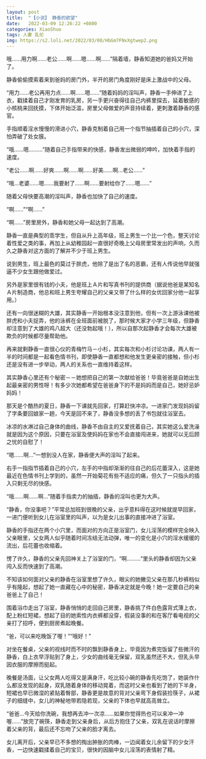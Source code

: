 ```yaml
---
layout: post
title:  "【小说】 静香的欲望"
date:   2022-03-09 12:26:22 +0800
categories: XiaoShuo
tags: 人妻 乱伦
img: https://s2.loli.net/2022/03/08/HbGm7FNxXgtwep2.png
---
```

哦……用力啊……老公……啊……嗯……啊……”隔着墙，静香知道她的爸妈又开始了。

静香偷偷摸索着来到爸妈的房门外，半开的房门角度刚好是床上激战中的父母。

“用力……老公再用力点……啊……嗯……”随着妈妈的淫叫声，静香一手伸进了上衣，戳揉着自己才刚发育的乳房，另一手更兴奋得往自己内裤里探去，延着敏感的小核桃来回抚摸，下体开始泛滥，房里父母做爱的声音持续着，更刺激着静香的感官。

手指顺着淫水慢慢的滑进小穴，静香克制着自己用一个指节抽插着自己的小穴，深怕弄破了处女膜。

“哦……嗯………”随着自己手指带来的快感，静香发出微弱的呻吟，加快着手指的速度。

“老公……啊……好爽……啊……啊……好美……啊…老公……”

“哦…老婆……嗯……我要射了……啊……要射给你了……嗯……”

随着父母快要高潮的淫叫声，静香也加快了自己的速度。

“啊……”“啊……”

“啊……”房里房外，静香和她父母一起达到了高潮。

静香一直是典型的乖学生，但自从升上高年级，班上男生一个比一个色，整天讨论着性爱之类的事，再加上从幼稚园起一直很好奇晚上父母房里常发出的声响，久而久之静香对这方面的了解并不少于班上男生。

说到男生，班上最色的莫过于胖虎，他除了是出了名的恶霸，还有人传说他早就强逼不少女生跟他做爱过。

另外是家里很有钱的小夫，他是班上Ａ片和写真书刊的提供商（据说他爸是某知名Ａ片制造商，他总和班上男生夸耀自己的父亲又带了什么样的女优回家分他一起享用。）

还有一向很迷糊的大雄，其实静香一开始根本没注意到他，但有一次上游泳课他被胖虎和小夫捉弄，他的泳裤在全班面前被脱了，那时候大家才小学三年级，但静香却注意到了大雄的鸡八超大（还没勃起哦！），所以自那次起静香才会每次大雄被欺负的时候都尽量帮助他。

再来就剩静香一直很心仪的青梅竹马－小杉，其实每次和小杉讨论功课，两人有一半的时间都是一起看色情书刊，即使静香一直都想和他发生更亲密的接触，但小杉还是没有进一步举动，两人的关系也一直维持着这样。

其实静香心里还有个秘密－－她想把自己的第一次献给爸爸！毕竟爸爸是自她出生起最亲密的男性呀！有多少次她都希望在爸爸身下的不是妈妈而是自己，她好忌妒妈妈！

那天是个酷热的夏日，静香一下课就先回家，打算赶快冲凉。一进家门发现妈妈留了字条要回娘家一趟，今天是回不来了，静香没多想的丢了书包就往浴室去。

冰凉的水淋过自己身体的曲线，静香不由自主的又爱抚着自己，其实她这么爱洗澡就是因为这个原因，只要在浴室及使妈妈在家也不会直接闯进来，她就可以无后顾之忧的自慰了！

“嗯……啊…”一想到没人在家，静香便大声的淫叫了起来。

右手一指指节插着自己的小穴，左手的中指却渐渐的往自己的后花蕾深入，这是她最近在色情书刊上学到的，虽然一开始菊花有些不适应的痛，但久了一只指头的插入只剩无尽的快感。

“哦……啊……啊…”随着手指卖力的抽插，静香的淫叫也更为大声。

“静香，你没事吧？”平常总加班到很晚的父亲，出乎意料得在这时候就提早回家，一进门便听到女儿在浴室里的叫声，以为是女儿出事的直接冲进了浴室。

静香的手指还在两个小穴里，而面对的方向正是浴室门，女儿淫荡的模样完全映入父亲眼里，父女两人似乎随着时间冻结无法动弹，唯一的变化是小穴的淫水缓缓的流出，后花蕾也收缩着。

愣了许久，静香的父亲先回神关上了浴室的门，“啊………”里头的静香却因为父亲闯入反而快速到了高潮。

不知该如何面对父亲的静香在浴室里想了许久，眼尖的她撇见父亲在那几秒裤档似乎有隆起，想起了她一直藏在心中的秘密，静香决定就是今晚！她一定要自己的亲爸爸上了自己！

围着浴巾走出了浴室，静香悄悄的走回自己房里，静香挑了件白色露背式薄上衣，配上粉红短裙，想起了目的她索性内衣裤都没穿，假装没事的和在客厅看电视的父亲打了招呼，便到厨房煮起晚餐。

“爸，可以来吃晚饭了喔！”“哦好！”

对坐在餐桌，父亲的视线时而不时的飘到静香身上，毕竟因为煮完饭留了些微汗的静香，白上衣早浮贴到了身上，少女的曲线毫无保留，双乳虽然还不大，但乳头早因衣服的摩擦而挺起。

晚餐是汤面，让父女两人吃得又是满身汗，吃比较小碗的静香先吃饱了，她装作什么都没发现的起身，双乳随着身体的移动晃着，而这时父亲也看到了她的下半身，短裙也早已微湿的紧贴着臀部，静香更是故意的背对父亲弯下身假装捡筷子，从裙子的细缝中，女儿的神秘地带若隐若现，父亲的下体也早就高高耸立。

“爸爸…今天给你洗碗，我想再去冲一次凉……如果你觉得热也可以来冲一冲喔……”放完了碗筷，静香走到父亲身后，从后方抱住了父亲，双乳在说话时摩擦着父亲的背，最后还不忘吻了父亲的脸才离去。

女儿离开后，父亲早已不多想的掏出肿胀的肉棒，一边闻着女儿余留下的少女汗香，一边快速戳揉着自己的宝贝，很快的因脑中女儿淫荡的表情射了精。